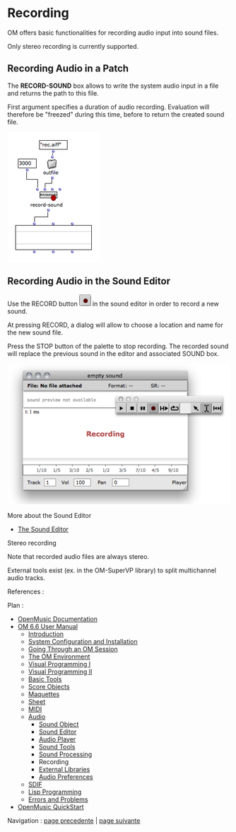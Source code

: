 # Recording

OM offers basic functionalities for recording audio input into sound files.

Only stereo recording is currently supported.

## Recording Audio in a Patch

The **RECORD-SOUND** box allows to write the system audio input in a file and
returns the path to this file.

First argument specifies a duration of audio recording. Evaluation will
therefore be "freezed" during this time, before to return the created sound
file.

![](../res/record-sound.png)

## Recording Audio in the Sound Editor

Use the RECORD button ![](../res/record-button_icon.png) in the sound editor
in order to record a new sound.

At pressing RECORD, a dialog will allow to choose a location and name for the
new sound file.

Press the STOP button of the palette to stop recording. The recorded sound
will replace the previous sound in the editor and associated SOUND box.

![](../res/soundeditor-record.png)

More about the Sound Editor

  * [The Sound Editor](SoundEditor)

Stereo recording

Note that recorded audio files are always stereo.

External tools exist (ex. in the  OM-SuperVP library) to split multichannel
audio tracks.

References :

Plan :

  * [OpenMusic Documentation](OM-Documentation)
  * [OM 6.6 User Manual](OM-User-Manual)
    * [Introduction](00-Sommaire)
    * [System Configuration and Installation](Installation)
    * [Going Through an OM Session](Goingthrough)
    * [The OM Environment](Environment)
    * [Visual Programming I](BasicVisualProgramming)
    * [Visual Programming II](AdvancedVisualProgramming)
    * [Basic Tools](BasicObjects)
    * [Score Objects](ScoreObjects)
    * [Maquettes](Maquettes)
    * [Sheet](Sheet)
    * [MIDI](MIDI)
    * [Audio](Audio)
      * [Sound Object](Sound)
      * [Sound Editor](SoundEditor)
      * [Audio Player](AudioPlayer)
      * [Sound Tools](SoundTools)
      * [Sound Processing](SoundProcessing)
      * Recording
      * [External Libraries](Externals)
      * [Audio Preferences](SoundPreferences)
    * [SDIF](SDIF)
    * [Lisp Programming](Lisp)
    * [Errors and Problems](errors)
  * [OpenMusic QuickStart](QuickStart-Chapters)

Navigation : [page precedente](SoundProcessing "page précédente\(Sound
Processing\)") | [page suivante](Externals "page suivante\(External
Libraries\)")

